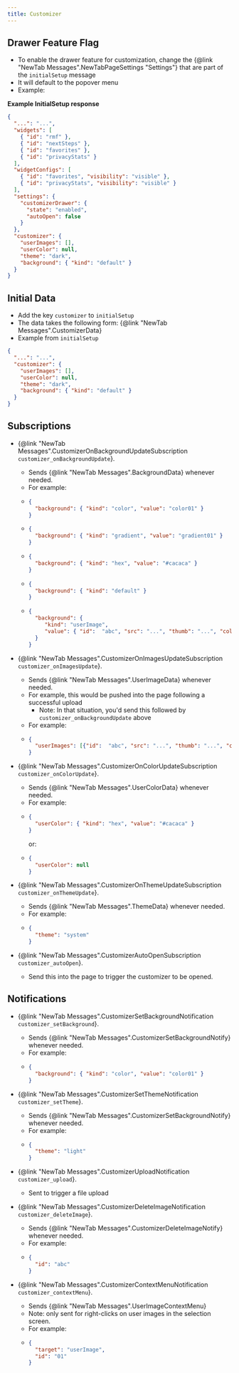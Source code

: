```yaml
---
title: Customizer
---
```


## Drawer Feature Flag

- To enable the drawer feature for customization, change the {@link "NewTab Messages".NewTabPageSettings "Settings"} that are part of the `initialSetup` message
- It will default to the popover menu
- Example:


**Example InitialSetup response**

```json
{
  "...": "...",
  "widgets": [
    { "id": "rmf" },
    { "id": "nextSteps" },
    { "id": "favorites" },
    { "id": "privacyStats" }
  ],
  "widgetConfigs": [
    { "id": "favorites", "visibility": "visible" },
    { "id": "privacyStats", "visibility": "visible" }
  ],
  "settings": {
    "customizerDrawer": {
      "state": "enabled",
      "autoOpen": false
    }
  },
  "customizer": {
    "userImages": [],
    "userColor": null,
    "theme": "dark",
    "background": { "kind": "default" }
  }
}
```

## Initial Data

- Add the key `customizer` to `initialSetup`
- The data takes the following form: {@link "NewTab Messages".CustomizerData}
- Example from `initialSetup`

```json
{
  "...": "...",
  "customizer": {
    "userImages": [],
    "userColor": null,
    "theme": "dark",
    "background": { "kind": "default" }
  }
}
```

## Subscriptions

- {@link "NewTab Messages".CustomizerOnBackgroundUpdateSubscription `customizer_onBackgroundUpdate`}.
    - Sends {@link "NewTab Messages".BackgroundData} whenever needed.
    - For example:
    - ```json
      {
        "background": { "kind": "color", "value": "color01" }
      } 
      ```
    - ```json
      {
        "background": { "kind": "gradient", "value": "gradient01" }
      } 
      ```
    - ```json
      {
        "background": { "kind": "hex", "value": "#cacaca" }
      } 
      ```
    - ```json
      {
        "background": { "kind": "default" }
      } 
      ```
    - ```json
      {
        "background": { 
           "kind": "userImage", 
           "value": { "id":  "abc", "src": "...", "thumb": "...", "colorScheme": "light" } 
        }
      } 
      ```
      
- {@link "NewTab Messages".CustomizerOnImagesUpdateSubscription `customizer_onImagesUpdate`}.
    - Sends {@link "NewTab Messages".UserImageData} whenever needed.
    - For example, this would be pushed into the page following a successful upload
      - Note: In that situation, you'd send this followed by `customizer_onBackgroundUpdate` above
    - For example:
    - ```json
      {
        "userImages": [{"id":  "abc", "src": "...", "thumb": "...", "colorScheme": "light" }]
      } 
      ```
      
- {@link "NewTab Messages".CustomizerOnColorUpdateSubscription `customizer_onColorUpdate`}.
    - Sends {@link "NewTab Messages".UserColorData} whenever needed.
    - For example:
    - ```json
      {
        "userColor": { "kind": "hex", "value": "#cacaca" }
      } 
      ```
      or:
    - ```json
      {
        "userColor": null
      } 
      ```
      
- {@link "NewTab Messages".CustomizerOnThemeUpdateSubscription `customizer_onThemeUpdate`}.
    - Sends {@link "NewTab Messages".ThemeData} whenever needed.
    - For example:
    - ```json
      {
        "theme": "system"
      } 
      ```
  
- {@link "NewTab Messages".CustomizerAutoOpenSubscription `customizer_autoOpen`}.
  - Send this into the page to trigger the customizer to be opened.

## Notifications

- {@link "NewTab Messages".CustomizerSetBackgroundNotification `customizer_setBackground`}.
    - Sends {@link "NewTab Messages".CustomizerSetBackgroundNotify} whenever needed.
    - For example:
    - ```json
      {
        "background": { "kind": "color", "value": "color01" }
      } 
      ```

- {@link "NewTab Messages".CustomizerSetThemeNotification `customizer_setTheme`}.
    - Sends {@link "NewTab Messages".CustomizerSetBackgroundNotify} whenever needed.
    - For example:
    - ```json
      {
        "theme": "light"
      } 
      ```

- {@link "NewTab Messages".CustomizerUploadNotification `customizer_upload`}.
    - Sent to trigger a file upload


- {@link "NewTab Messages".CustomizerDeleteImageNotification `customizer_deleteImage`}.
    - Sends {@link "NewTab Messages".CustomizerDeleteImageNotify} whenever needed.
    - For example:
    - ```json
      {
        "id": "abc"
      } 
      ```
  
- {@link "NewTab Messages".CustomizerContextMenuNotification `customizer_contextMenu`}.
    - Sends {@link "NewTab Messages".UserImageContextMenu} 
    - Note: only sent for right-clicks on user images in the selection screen.
    - For example:
    - ```json
      {
        "target": "userImage",
        "id": "01"
      } 
      ```
